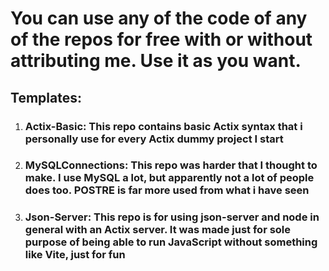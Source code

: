 # You can use any of the code of any of the repos for free with or without attributing me. Use it as you want.

## Templates: 
1. ### Actix-Basic: This repo contains basic Actix syntax that i personally use for every Actix dummy project I start
2. ### MySQLConnections: This repo was harder that I thought to make. I use MySQL a lot, but apparently not a lot of people does too. POSTRE is far more used from what i have seen
3. ### Json-Server: This repo is for using json-server and node in general with an Actix server. It was made just for sole purpose of being able to run JavaScript without something like Vite, just for fun
